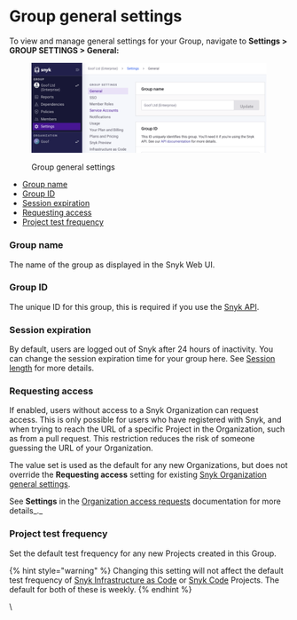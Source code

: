 # Group general settings

To view and manage general settings for your Group, navigate to **Settings > GROUP SETTINGS > General:**

<figure><img src="../../.gitbook/assets/image (1) (3) (1) (1).png" alt=""><figcaption><p>Group general settings</p></figcaption></figure>

* [Group name](group-general-settings.md#group-name)
* [Group ID](group-general-settings.md#group-id)
* [Session expiration](group-general-settings.md#session-expiration)
* [Requesting access](group-general-settings.md#requesting-access)
* [Project test frequency](group-general-settings.md#project-test-frequency)

### Group name

The name of the group as displayed in the Snyk Web UI.

### Group ID

The unique ID for this group, this is required if you use the [Snyk API](../../snyk-api/).

### Session expiration

By default, users are logged out of Snyk after 24 hours of inactivity. You can change the session expiration time for your group here. See [Session length](../manage-users-in-organizations-and-groups/configure-session-length-for-a-snyk-group.md) for more details.

### Requesting access

If enabled, users without access to a Snyk Organization can request access. This is only possible for users who have registered with Snyk, and when trying to reach the URL of a specific Project in the Organization, such as from a pull request. This restriction reduces the risk of someone guessing the URL of your Organization.

The value set is used as the default for any new Organizations, but does not override the **Requesting access** setting for existing [Snyk Organization general settings](organization-general-settings.md#requesting-access).&#x20;

See **Settings** in the [Organization access requests](../manage-users-in-organizations-and-groups/use-organization-access-requests.md#settings) documentation for more details_._

### Project test frequency

Set the default test frequency for any new Projects created in this Group.

{% hint style="warning" %}
Changing this setting will not affect the default test frequency of [Snyk Infrastructure as Code](../../scan-infrastructure/snyk-infrastructure-as-code/) or [Snyk Code](../../scan-application-code/snyk-code/) Projects. The default for both of these is weekly.
{% endhint %}



\
